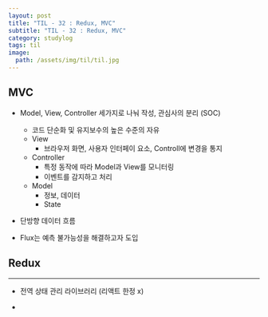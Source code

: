 ```yaml
---
layout: post
title: "TIL - 32 : Redux, MVC"
subtitle: "TIL - 32 : Redux, MVC"
category: studylog
tags: til
image:
  path: /assets/img/til/til.jpg
---
```


<!-- more -->
## MVC

* Model, View, Controller 세가지로 나눠 작성, 관심사의 분리 (SOC)  
  * 코드 단순화 및 유지보수의 높은 수준의 자유  
  * View
    * 브라우저 화면, 사용자 인터페이 요소, Controll에 변경을 통지
  * Controller
    * 특정 동작에 따라 Model과 View를 모니터링
    * 이벤트를 감지하고 처리
  * Model
    * 정보, 데이터
    * State
  
* 단방향 데이터 흐름  

* Flux는 예측 불가능성을 해결하고자 도입  



## Redux  
---  

* 전역 상태 관리 라이브러리 (리액트 한정 x)  

* 